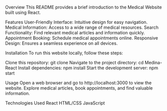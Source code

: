 Overview
This README provides a brief introduction to the Medical Website built using React.

Features
User-Friendly Interface: Intuitive design for easy navigation.
Medical Information: Access to a wide range of medical resources.
Search Functionality: Find relevant medical articles and information quickly.
Appointment Booking: Schedule medical appointments online.
Responsive Design: Ensures a seamless experience on all devices.

Installation
To run this website locally, follow these steps:

Clone this repository: git clone <repository-url>
Navigate to the project directory: cd Medina-React
Install dependencies: npm install
Start the development server: npm start

Usage
Open a web browser and go to http://localhost:3000 to view the website.
Explore medical articles, book appointments, and find valuable information.

Technologies Used
React
HTML/CSS
JavaScript
